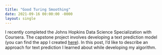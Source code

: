```yaml
---
title: "Good Turing Smoothing"
date: 2021-09-16 00:00:00 -0000
layout: single
---
```


I recently completed the Johns Hopkins Data Science Specialization with Coursera. The capstone project involves developing a text prediction model (you can find the app I created [here](https://ericoden.shinyapps.io/text_prediction/)). In this post, I’d like to describe an approach for text prediction I learned about while developing my algorithm.
